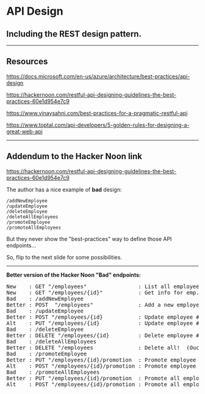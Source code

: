 # API Design
## Including the REST design pattern.

---

## Resources

https://docs.microsoft.com/en-us/azure/architecture/best-practices/api-design

https://hackernoon.com/restful-api-designing-guidelines-the-best-practices-60e1d954e7c9

https://www.vinaysahni.com/best-practices-for-a-pragmatic-restful-api

https://www.toptal.com/api-developers/5-golden-rules-for-designing-a-great-web-api

---

## Addendum to the Hacker Noon link

https://hackernoon.com/restful-api-designing-guidelines-the-best-practices-60e1d954e7c9

The author has a nice example of **bad** design:

    /addNewEmployee
    /updateEmployee
    /deleteEmployee
    /deleteAllEmployees
    /promoteEmployee
    /promoteAllEmployees

But they never show the "best-practices" way to define those API endpoints...

So, flip to the next slide for some possibilities.

---

**Better version of the Hacker Noon "Bad" endpoints:**
<pre>
New    : GET "/employees"                : List all employees.
New    : GET "/employees/{id}"           : Get info for emp. #{id}.
Bad    : /addNewEmployee
Better : POST  "/employees"              : Add a new employee.
Bad    : /updateEmployee
Better : POST "/employees/{id}           : Update employee #{id}
Alt    : PUT "/employees/{id}            : Update employee #{id}
Bad    : /deleteEmployee
Better : DELETE "/employees/{id}         : Delete employee #{id}
Bad    : /deleteAllEmployees
Better : DELETE "/employees              : Delete all!  (Ouch.)
Bad    : /promoteEmployee
Better : PUT "/employees/{id}/promotion  : Promote employee ${id}
Alt    : POST "/employees/{id}/promotion : Promote employee ${id}
Bad    : /promoteAllEmployees
Better : PUT "/employees/{id}/promotion  : Promote all employees
Alt    : POST "/employees/{id}/promotion : Promote all employees
</pre>